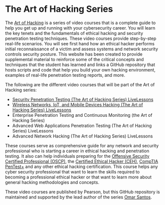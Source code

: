 # The Art of Hacking Series
The [Art of Hacking](http://theartofhacking.org) is a series of video courses that is a complete guide to help you get up and running with your cybersecurity career. You will learn the key tenets and the fundamentals of ethical hacking and security penetration testing techniques. These video courses provide step-by-step real-life scenarios. You will see first hand how an ethical hacker performs initial reconnaissance of a victim and assess systems and network security controls security posture. This website has been created to provide supplemental material to reinforce some of the critical concepts and techniques that the student has learned and links a GitHub repository that hosts scripts and code that help you build your own hacking environment, examples of real-life penetration testing reports, and more.

The following are the different video courses that will be part of the Art of Hacking series:

* [Security Penetration Testing (The Art of Hacking Series) LiveLessons](https://www.safaribooksonline.com/library/view/security-penetration-testing/9780134833989/)
* [Wireless Networks, IoT, and Mobile Devices Hacking (The Art of Hacking Series) LiveLessons](https://www.safaribooksonline.com/library/view/wireless-networks-iot/9780134854632/)
* Enterprise Penetration Testing and Continuous Monitoring (the Art of Hacking Series)
* Advanced Web Applications Penetration Testing (The Art of Hacking Series) LiveLessons
* Advanced Network Hacking (The Art of Hacking Series) LiveLessons

These courses serve as comprehensive guide for any network and security professional who is starting a career in ethical hacking and penetration testing. It also can help individuals preparing for the [Offensive Security Certified Professional (OSCP)](https://www.offensive-security.com/information-security-certifications/), the [Certified Ethical Hacker (CEH)](https://www.eccouncil.org/programs/certified-ethical-hacker-ceh/), [CompTIA PenTest+](https://certification.comptia.org/certifications/pentest) and any other ethical hacking certification. This course helps any cyber security professional that want to learn the skills required to becoming a professional ethical hacker or that want to learn more about general hacking methodologies and concepts.

These video courses are published by Pearson, but this GitHub repository is maintained and supported by the lead author of the series [Omar Santos](https://omarsantos.io/). 

